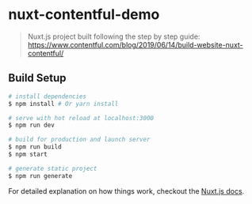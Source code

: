 # nuxt-contentful-demo

> Nuxt.js project built following the step by step guide: https://www.contentful.com/blog/2019/06/14/build-website-nuxt-contentful/

## Build Setup

``` bash
# install dependencies
$ npm install # Or yarn install

# serve with hot reload at localhost:3000
$ npm run dev

# build for production and launch server
$ npm run build
$ npm start

# generate static project
$ npm run generate
```

For detailed explanation on how things work, checkout the [Nuxt.js docs](https://github.com/nuxt/nuxt.js).
